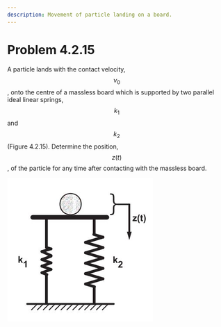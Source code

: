 ```yaml
---
description: Movement of particle landing on a board.
---
```


# Problem 4.2.15

A particle lands with the contact velocity, $$ν_0$$, onto the centre of a massless board which is supported by two parallel ideal linear springs, $$k_1$$ and $$k_2$$ (Figure 4.2.15). Determine the position, $$z(t)$$, of the particle for any time after contacting with the massless board.

![Figure 4.2.15: Illustration of a mass on a massless board, supported by two parallel linear springs.](<../../.gitbook/assets/Problem 4.2.15.JPG>)
